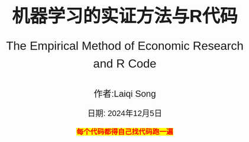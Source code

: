 <!-- 封面样式 -->
<style>
@page {
    size: A4;
    margin: 20mm;
}
body {
    font-family: Arial, sans-serif;
    font-size: 14pt;
    line-height: 1.5;
}
.cover-page {
    display: flex;
    flex-direction: column;
    justify-content: center;
    align-items: center;
    height: 100vh;
    text-align: center;
}
.cover-title {
    font-size: 36pt;
    font-weight: bold;
    margin-bottom: 20px;
}
.cover-subtitle {
    font-size: 24pt;
    margin-bottom: 40px;
}
.cover-author {
    font-size: 18pt;
    margin-bottom: 20px;
}
.cover-date {
    font-size: 16pt;
}
</style>

<!-- 封面内容 -->
<div class="cover-page">
    <div class="cover-title">机器学习的实证方法与R代码</div>
    <div class="cover-subtitle">The Empirical Method of Economic Research and R Code</div>
    <div class="cover-author">作者:Laiqi Song</div>
    <div class="cover-date">日期: 2024年12月5日</div>
    <p style="text-align:center;"><span style="font-weight:bold;color:red;background-color: yellow">每个代码都得自己找代码跑一遍</span></p> 
</div>

- [模型与算法](#模型与算法)
  - [1. 分类回归模型](#1-分类回归模型)
    - [1.1 线性模型](#11-线性模型)
      - [1.1.1 线性回归模型](#111-线性回归模型)
      - [1.1.2 岭回归模型](#112-岭回归模型)
      - [1.1.3 Lasso回归模型](#113-lasso回归模型)
    - [1.2 常用二分类模型](#12-常用二分类模型)
      - [1.2.1逻辑回归模型](#121逻辑回归模型)
      - [1.2.2决策树CART决策树](#122决策树cart决策树)
      - [1.2.3决策树ID3算法](#123决策树id3算法)
      - [1.2.4决策C4.5算法](#124决策c45算法)
    - [1.3 集成学习模型](#13-集成学习模型)
      - [1.3.1 随机森林](#131-随机森林)
      - [1.3.2 Adaboost](#132-adaboost)
      - [1.3.3 GBDT集成算法](#133-gbdt集成算法)
      - [1.3.4 XGBoost集成算法](#134-xgboost集成算法)
    - [1.4 其他模型](#14-其他模型)
      - [1.4.1 SVM支持向量机](#141-svm支持向量机)
      - [1.4.2 感知机二分类模型](#142-感知机二分类模型)
      - [1.4.3 朴素贝叶斯模型](#143-朴素贝叶斯模型)
  - [2. 过拟合和预防过拟合](#2-过拟合和预防过拟合)
    - [2.1 过拟合](#21-过拟合)
    - [2.2 预防过拟合](#22-预防过拟合)
  - [3. 模型评估](#3-模型评估)
    - [3.1 信息熵](#31-信息熵)
    - [3.2 评估指标](#32-评估指标)
- [降维与聚类](#降维与聚类)
  - [1.聚类算法](#1聚类算法)
    - [1.1 K-means聚类](#11-k-means聚类)
    - [1.2 DBSCAN聚类](#12-dbscan聚类)
    - [1.3 层次聚类](#13-层次聚类)
    - [1.4 Kohonen聚类](#14-kohonen聚类)
    - [1.5.实现算法](#15实现算法)
  - [2.降维算法](#2降维算法)
    - [2.1 SVD降维](#21-svd降维)
    - [2.2 PCA主成分分析](#22-pca主成分分析)
    - [2.3 LDA线性判别分析](#23-lda线性判别分析)
    - [2.4 FA因子分析](#24-fa因子分析)
    - [2.5 Fisher-LDA算法](#25-fisher-lda算法)
- [训练与求解](#训练与求解)
  - [1.求解算法](#1求解算法)
    - [1.1 最小二乘法](#11-最小二乘法)
    - [1.2 最小二乘和QA分解](#12-最小二乘和qa分解)
    - [1.3 广义特征值分解](#13-广义特征值分解)
  - [2.优化算法](#2优化算法)
    - [2.1 梯度下降法](#21-梯度下降法)
    - [2.2 牛顿法](#22-牛顿法)
    - [2.3 动量梯度下降法](#23-动量梯度下降法)
    - [2.4 自适应梯度下降法](#24-自适应梯度下降法)
    - [2.5 坐标梯度下降法](#25-坐标梯度下降法)

<div style="page-break-after: always;"></div>

# <div align="center">模型与算法</div>

[内容来源](https://www.bbbdata.com/text/597)

## 1. 分类回归模型

### 1.1 线性模型

#### 1.1.1 线性回归模型

具体内容看stata内容和笔记

#### 1.1.2 岭回归模型

具体内容看stata内容和笔记

#### 1.1.3 Lasso回归模型

具体内容看stata内容和笔记

### 1.2 常用二分类模型

#### 1.2.1逻辑回归模型

逻辑回归模型主要食用于二分类问题，其采用回归与概率的关系，这里的概率是指被处理的概率，最终形成一个logistic函数。然后采用极大似然函数，进行梯度下降法进行求解。具体可看stata order.（其中Ir为下降系数，自己定）***这个和回归不同，回归系数是e次方***

<div align="center">
    <img src="梯度下降法.png" width="70%">
    <p style="font-size:18px;">梯度下降法</p>
</div>

#### 1.2.2决策树CART决策树

[例子加代码1](https://blog.csdn.net/lyc2016012170/article/details/122678079)
[例子加代码2](https://www.cnblogs.com/zhchoutai/p/7191728.html)
决策树模型（Decision Tree）是机器学习中最常用的模型之一，它可用于分类，也可用于回归。是一棵二叉树，且只支持数值变量。***<font color=green>特别地，当决策树用于回归时，则可以将决策树理解为一个分段函数</font>***
**CART决策树在构建时，每次选择一个变量与切割点将样本一分为二，得到左右两个节点左节点与右节点作为子节点继续各自生长、分裂，直到满足条件则停止生长，完成构建。一个特征不止可以使用一次**
决策树构建的目标就是构建出一棵树，使得历史样本在决策树上分类尽量准确

***叶子节点就是分类结果，子节点就是除根节点之外的节点***

***步骤***：

1. 初始化一个根节点                                  
2. 对非叶子节点进行分枝：
    对非叶子节点选择一个变量与一个分割值，将样本一分为二，得到左右两个节点
    并判断左右两个节点是否满足成为叶子节点的条件（**基尼系数混乱程度**），如果满足，则标上节点的预测值
3. 重复2，直到所有节点都成为叶子节点

***<font color=red>更加简单的决策树的构建过程如下：</font>***

1. 首先从开始位置，将所有数据划分到一个节点，即根节点。
2. 若数据为空集，跳出循环。如果该节点是根节点，返回null；如果该节点是中间节点，将该节点标记为训练数据中类别最多的类
  若样本都属于同一类，跳出循环，节点标记为该类别；
3. 如果经过橙色标记的判断条件都没有跳出循环，则考虑对该节点进行划分。既然是算法，则不能随意的进行划分，要讲究效率和精度，选择当前条件下的最优属性划分。
4. 经历上步骤划分后，生成新的节点，然后循环判断条件，不断生成新的分支节点，直到所有节点都跳出循环。

<div align="center">
    <img src="决策树生成.png" width="70%">
    <p style="font-size:18px;">决策树生成</p>
</div>

<div align="center">
    <img src="决策树.png" width="70%">
    <p style="font-size:18px;">决策树</p>
</div>

***问题与解答***：

1. ***分裂时如何选择变量与分割值：***
历遍所有的【变量-分割值】组合，哪种分割最优，就选择哪种【变量-分割值】
分类树判断【变量-分割值】的分割质量时的评估函数为：基尼函数，信息增益(熵)函数
回归树判断【变量-分割值】的分割质量时的评估函数为：平方差函数
1. ***叶子节点的预测值如何确定：***
对于分类树：叶子节点上的样本，哪个类别最多，就作为叶子节点的预测类别
对于回归树：取叶子节点上样本y值的平均值，作为叶子节点的预测值

***CART决策树节点分支的评估函数：***

1. ***分类树：基尼系数***--越低越好，前后比较
   GINI函数代表分裂后，在左(或右)节点随机抽取两个样本，它们类别不同的概率Gini函数的表达式如下：k表示类别
    $$Gini(t) = (\frac{N_L}{N}*[1 - \sum_{i=1}^{k}p_{ileft}^2]+\frac{N_R}{N}*[1 - \sum_{i=1}^{k}p_{iright}^2])$$
2. ***信息增益函数***--越低越好，前后比较
   信息增益函数代表分裂后，在左(或右)节点随机抽取两个样本，它们类别不同的概率信息增益函数的表达式如下：
    $$Gain(t) = -(\frac{N_L}{N}*\sum_{i=1}^{k}p_{ileft}log_2(p_{ileft})+\frac{N_R}{N}*\sum_{i=1}^{k}p_{iright}log_2(p_{iright}))$$
3. ***回归树：平方差函数***
   平方差函数代表分裂后，在左(或右)节点随机抽取两个样本，它们y值的差异平方差函数的表达式如下：
    $$G(t) = \sum_{i=1}^{N_L}(y_i - \bar{y}_L)^2+\sum_{i=1}^{N_R}(y_i - \bar{y}_R)^2$$
***<p style="text-align:center;"><span style="font-weight:bold;color:red;background-color: yellow"> 用信息增益或者使用信息增益比进行分枝。</span></p>***
***CART决策树的剪枝策略：***

1. **预剪枝**：在sklearn中就是调参数
2. **后剪枝**：一般使用CCP函数
   $$L = \sum_{t=1}^{T}\frac{N_i}{N}L_i + \alpha|T|$$
  在sklearn中，criterion设为entropy时，Li是第i个叶子的熵
  criterion设为GINI时，则是第i个叶子的GINI系数
  其中的参数为复杂度，用于惩罚子节点个数T。***因此不同的惩罚系数和代价与树的复杂度之间权衡。***

```python
# -*- coding: utf-8 -*-
from sklearn.datasets import load_iris
from sklearn import tree
import numpy as np
#----------------数据准备----------------------------
iris = load_iris()                                                    # 加载数据
X = iris.data                                                         # 用于训练的X
y = iris.target                                                       # 用于训练的y
#---------------模型训练--------------------------------- 
clf = tree.DecisionTreeClassifier(min_samples_split=10,ccp_alpha=0)   # 初始化决策树模型,这里设置min_samples_split就是一种预剪枝策略    
clf = clf.fit(X, y)                                                   # 训练决策树
pruning_path = clf.cost_complexity_pruning_path(X, y)                 # 计算CCP路径
#-------打印结果---------------------------    
print("\n====CCP路径=================")                               # 打印CCP路径
print("ccp_alphas:",pruning_path['ccp_alphas'])                       # 打印CCP路径中的alpha
print("impurities:",pruning_path['impurities'])                       # 打印CCP路径alpha对应的不纯度
```

#### 1.2.3决策树ID3算法

ID3主要使用**信息增益**来进行节点判定的选择。
其主要流程为：

1. 计算各个变量的信息增益,确定本次由哪个变量分支、
2. 对变量分支后,确定哪些节点是叶子节点
  哪些需要再分，需要再分的就继续由剩余变量分支
3. 如果所有节点都不需分支,或所有变量已分完,则停止算法.

***缺点：***
ID3算法的缺点如下：

  1. 变量偏好多枚举值
  2. ID3容易过拟合
  3. ID3不支持连续变量
  4. 不支持数据有缺失值

#### 1.2.4决策C4.5算法

C4.5算法是ID3算法的改进版，主要是解决ID3算法的缺点。
***纠正：***

  1. 变量偏好多枚举值--变量偏好纠正：使用信息增益比
  2. ID3容易过拟合--C4.5在ID3的基础上，加入了剪枝，来处理过拟合的问题。
  3. ID3不支持连续变量--在变量相邻值中间切割（n-1个割点，每个割点将变量割成两类
  4. 不支持数据有缺失值--最好忽略

### 1.3 集成学习模型

#### 1.3.1 随机森林

<div align="center">
    <img src="Bagging and Boosting.png" width="70%">
    <p style="font-size:18px;">Bagging and Boosting</p>
</div>

随机森林(Random Forest)是bagging集成算法的一种实现，它集成多棵Cart决策树来共同决策。（Bagging指得是一种涉及在数据的随机子集上独立训练多个模型，并通过投票或平均聚合他们的预测）

随机森是通过随机抽取**不同样本**、不同的变量来训练出**多棵弱决策树**的，所以称为随机森林
随机森林的模型表达式为：
$$f(x) = \frac{1}{N}\sum_{i=1}^{N}f_i(x)$$
其中$f_i(x)$为第i棵树的预测值
***随机森林是如何Bagging:***

1. **随机样本**：使用boostrap抽样来使样本差异化，令每次训练的模型侧重点不一样 
 boostrap抽样指的是放回式抽样n次(n是整体样本个数)
1. **随机变量：** 每次**只随机抽取部分变量**来训练Cart决策树，削弱决策树的拟合能力这样既可以使每棵树使用的变量不一样，同时又能限制树的深度

<div align="center">
    <img src="随机森林.png" width="70%">
    <p style="font-size:18px;">随机森林</p>
</div>

***随机森林的模型评估***

由于bootstrap抽样，每个模型进行训练的数据都不是全部数据，而是漏出了大约33%的数据未使用，这部分数据可以用来评估模型的性能，这部分数据称为OOB(out of bag)数据。（袋外数据）
***用没有训练该数据的模型进行训练。最后的袋外得分就是对于所有模型的袋外预测的准确性的加权平均***

```python
"""
用于展示如何使用sklearn实现随机森林模型
r 代码见文件
"""
from sklearn.datasets import load_iris
from sklearn.ensemble import RandomForestClassifier
import numpy as np

np.random.seed(888)
#----------加载数据---------------                                          
iris = load_iris()                                                           # 加载iris数据
X    = iris.data                                                             # 样本的X
y    = iris.target                                                           # 样本的y

#------模型训练与预测---------------
clf = RandomForestClassifier(oob_score=True,max_features=2,n_estimators=100) # 初始化随机森林模型
clf.fit(X, y)                                                                # 训练随机森林模型
pred_prob = clf.predict_proba(X)                                             # 预测样本的概率
pred_c    = clf.predict(X)                                                   # 预测样本的类别
preds     = iris.target_names[pred_c]

#-------打印结果 ---------------
print("\n----前5个样本的真实类别:----") 
print(iris.target[0:5])
print("\n----前5个样本的预测结果:----") 
print(pred_c[0:5])
print("\n----袋外准确率oob_score:----") 
print(clf.oob_score_)
print("\n----特征得分:----") 
print(clf.feature_importances_)
```

#### 1.3.2 Adaboost

[例子](https://zhuanlan.zhihu.com/p/41536315)
***介绍：*** 弱分类器就是单层决策树,***<font color=deep>弱分类器由CART生成</font>***
AdaBoost以Boosting方式集成多个弱二分类模型来产生泛化能力好、预测精度高的**强二分类模型**，其模型为：
$$f(x) = \sum_{i=1}^{N}\alpha_if_i(x)$$ 其中$\alpha$为决策器的权重，$f_i(x)$为第i个决策器的预测值，每个$f_i(x)$输出为（-1，1）
以 ***<font color=green>Cart分类树作为决策器</font>***，此时，则称为 **AdaBoost提升树**
**总失函数为：**
$$L = \sum_{i=1}^{N} e^{(-y_if(x_i))}$$损失函数用的是指数损失函数
**第k个决策器的损失函数为：**
$$L_k = \sum_{i=1}^{N} e^{(-y_if_k(x_i))}$$其中k为前k个决策器

***算法思想：***

1. 初始化样本权重分布，使得每个样本的权重相等、
2. 训练第一个分类器进行分类，对于分类正确的在下一次降低权值，分类错误的增加权值进行下次分类，直到最后误差率为0。（每个分类器分类的特征可以不一样）
3. 最后，组合所有的分类器，得到强分类器，加权组合。

***模型训练：*** Adaboost采用前向分步算法训练，即在已有决策器的基础上逐个添加新的决策器，每个决策器都力求损失函数最小化，直到新增决策器无法降低损失函数则停止训练。

<div align="center">
    <img src="adaboost训练.png" width="80%">
    <p style="font-size:18px;">adaboost方式</p>
</div>

1. 决策器样本权重（***决策器已经存在***）
   每个决策器都以不同的样本权重进行训练，样本中有多个值，不停更新权重，调整预测。在第一次训练，对于每个样本点都设置一个初始权重$1/N$。
2. 选取一个当前***误差率最低***的弱分类器作为一个基本分类器。误差计算公式为：
    $$e_k = \frac{\sum_{i=1}^{N}w_iI(y_i \neq f_k(x_i))}{\sum_{i=1}^{N}w_i}$$
3. 计算权重：这里的权重的表达式其实就是损失函数的驻点
    $$\alpha_k = \frac{1}{2}ln(\frac{1-e_k}{e_k})$$
4. 更新样本权重：
  $$w_{i+1} = w_i * e^{(-\alpha_ky_if_k(x_i))}$$
  这里实际上加大对错误的样本权重，从而降低误差率，这里用的损失函数。权重其实也是损失函数的简化。最后选择**误差率最低**的分类器以达到**误差最小。**
    $$w_{i+1} =
    \begin{cases}
    w_ie^{\alpha_k}, & y_i = f_k(x_i)\\
    w_ie^{-\alpha_k}, & y_i \neq f_k(x_i)
    \end{cases}$$
5. 继续重复从第2步，直到达到指定的弱分类器数目或者达到指定的误差率。最后组合，最后使用一个分段函数进行判定。

[仔细求导的网址](https://blog.csdn.net/wzk4869/article/details/126528516)

***<p style="text-align:center;"><span style="font-weight:bold;color:red;background-color: yellow"> 最终实际上是通过对样本训练得到的弱分类器的权重，来组合得到一个强分类器。</span></p>***

```python
# -*- coding: utf-8 -*-
import matplotlib.pyplot as plt
from sklearn.ensemble import AdaBoostClassifier
from sklearn.tree import DecisionTreeClassifier
from sklearn.datasets import make_gaussian_quantiles
import matplotlib
matplotlib.use('TkAgg')#没这两行出大问题
# --------------- 数据生成 -------------------
# 生成2维正态分布，生成的数据按分位数分为两类，500个样本,2个样本特征，协方差系数为2
X, y = make_gaussian_quantiles(cov=2.0,n_samples=500, n_features=2,n_classes=2, random_state=1)   # 生成训练样本数据


# --------------- 模型训练与预测 -------------------
base_clf = DecisionTreeClassifier(max_depth=2, min_samples_split=20, min_samples_leaf=5)           # 初始化决策树作为决策器
clf      = AdaBoostClassifier(base_clf,algorithm="SAMME",n_estimators=50, learning_rate=0.8)       # 初始化AdaBoost
clf.fit(X, y)                          # 模型训练
pred  = clf.predict(X)                     # 模型预测的类别
proba = clf.predict_proba(X)                     # 模型预测的概率

# ----------------- 打印结果-------------------------
fig, axes = plt.subplots(2, 1,figsize=(10, 6))           # 初始化画布
plt.subplots_adjust(wspace=0.2, hspace=0.3)          # 调整画布子图间隔
axes[0].scatter(X[:, 0], X[:, 1], c=y)               # 画出样本与真实类别
axes[0].set_title('sample-true-class')              # 设置第一个子图的标题
axes[1].scatter(X[:, 0], X[:, 1], c=pred)    # 画出样本与预测类别
axes[1].set_title('sample-predict-class') # 设置第二个子图的标题
plt.show()    
# 显示画布
																								   
print("\n----前10个样本预测结果-----:\n",proba[1:10,1]) # 打印前10个样本的预测值
print("\n---各个决策器的权重系数----:\n",clf.estimator_weights_)     # 打印决策器权重
```

#### 1.3.3 GBDT集成算法

[简单易懂的例子](https://blog.csdn.net/ShowMeAI/article/details/123402422)
***介绍：***
GBDT梯度提升树，是一种专门用于解决二分类问题的Boosting集成算法
它集成的是CART回归树，且以样本预测值的损失梯度作为拟合残差，因此称为GBDT梯度提升树。
GBDT由多棵弱回归树构成，经过学习率lr与阈值b调整后得到样本类别的判别值
一方面它利用了弱回归树的泛化能力，另一方面通过多棵回归树来逐步加强模型的预测精度，表达式如下:
$$f(x) = lr\sum_{i=1}^{N}f_i(x)+b$$其中g为判别值，大于0为正类别，小于0为负类别

***损失函数：*** 对数似然损失函数,回归树用平方误差损失函数
$$L = \sum_{i=1}^{N}[ln(1+e^{f(x_i)})-y_if_i]$$

***训练思想：***
GBDT采用前向分步算法训练，就先直接训练一棵树的基础上，再逐个添加新的回归树。<font color=red>*（本模型用的是梯度下降，而梯度提升也是负梯度，但是在函数空间，不需要再次计算）</font>*

<div align="center">
    <img src="GBDT训练思想.png" width="80%">
    <p style="font-size:18px;">GBDT训练思想</p>
</div>

由于其函数是g的函数，用g进行梯度下降进行计算。实际上是用 **<font color=Blue>梯度</font>** 近似 **<font color=red>残差</font>**
**由于其自变量是预测值，通过移动预测值进行梯度下降。**

***GBDT的训练流程：***

<div align="center">
    <img src="GBDT流程图.png" width="80%">
    <p style="font-size:18px;">GBDT流程图</p>
</div>

1. 计算本次回归树每个样本的拟合值(即残差)
   此时用梯度代替残差
2. 用上述残差作为每个样本的目标预测值，训练弱回归树
   用残差作为实际值进行预测，利用其他的特征即训练棵新树。
3. 优化弱回归树的叶子节点，相当于换成残差加上上个模型的预测值

```python
# -*- coding: utf-8 -*-
"""
本代码展示一个调用sklearn包实现GBDT梯度提升树的Demo
本代码来自《老饼讲解-机器学习》www.bbbdata.com
"""
import matplotlib.pyplot as plt
from sklearn.datasets import make_gaussian_quantiles
from sklearn.ensemble import GradientBoostingClassifier

# --------------- 数据生成 -------------------
# 生成2维正态分布，生成的数据按分位数分为两类，500个样本,2个样本特征，协方差系数为2
X, y = make_gaussian_quantiles(cov=2.0,n_samples=500, n_features=2,n_classes=2, random_state=1)  # 生成训练样本数据

#--------------模型训练与预测---------------------
clf = GradientBoostingClassifier(n_estimators=100,learning_rate=0.1,random_state=0)              # 初始化GBDT模型
clf.fit(X, y)                        # 模型训练
pred  = clf.predict(X)         # 模型预测的类别
proba = clf.predict_proba(X)        # 模型预测的概率

# ----------------- 打印结果-------------------------
fig, axes = plt.subplots(2, 1,figsize=(10, 6))            # 初始化画布
plt.subplots_adjust(wspace=0.2, hspace=0.3)               # 调整画布子图间隔
axes[0].scatter(X[:, 0], X[:, 1], c=y)      # 画出样本与真实类别
axes[0].set_title('sample-true-class')            # 设置第一个子图的标题
axes[1].scatter(X[:, 0], X[:, 1], c=pred)       # 画出样本与预测类别
axes[1].set_title('sample-predict-class')               # 设置第二个子图的标题
plt.show()           # 显示画布
print("\n----前10个样本预测结果-----:\n",proba[1:10,1])      # 打印前10个样本的预测值
```

#### 1.3.4 XGBoost集成算法

[代码与例子](https://blog.csdn.net/weixin_47723732/article/details/122870062)<font color=red>其中有很多很好的代码学习</font>
XGBoost是一种集成学习算法，它是GBDT的一种**改进版**，主要是解决GBDT的计算效率问题。通过引入正则项来限制树的深度以及数量。

***训练思想：***
利用残差进行训练，与GBDT类似，同时使用CART生成树，但是在生成树的时候，引入了正则项，来限制树的深度和数量，从而提高模型的泛化能力。其他基本差不多

***XGBoost的损失函数：*** 若是回归则用平方误差，若是分类则用对数似然损失函数
$$L = \sum_{i=1}^{N}[ln(1+e^{f(x_i)})-y_if_i] + \gamma T + \frac{1}{2}\lambda||w||^2$$
叶子节点越多则误差越大，限制深度。

***XGBoost与GBDT的区别：***

1. **正则项：** XGBoost引入了正则项，来限制树的深度和数量，提高模型的泛化能力
2. **泰勒展开：** XGBoost使用了泰勒展开的二阶形式
3. **数据采样：** XGBoost支持bootstrap采样，可以提高模型的泛化能力
4. **支持多种基学习器：** XGBoost支持多种基学习器，如线性分类器、决策树等
5. **缺失值处理：** XGBoost支持缺失值处理，可以自动学习处理缺失值的策略





### 1.4 其他模型
#### 1.4.1 SVM支持向量机
#### 1.4.2 感知机二分类模型
#### 1.4.3 朴素贝叶斯模型

## 2. 过拟合和预防过拟合
### 2.1 过拟合
### 2.2 预防过拟合

## 3. 模型评估
### 3.1 信息熵
### 3.2 评估指标

<div style="page-break-after: always;"></div>

# <div align="center">降维与聚类</div>
## 1.聚类算法
### 1.1 K-means聚类
### 1.2 DBSCAN聚类
### 1.3 层次聚类
### 1.4 Kohonen聚类
### 1.5.实现算法

## 2.降维算法
### 2.1 SVD降维
### 2.2 PCA主成分分析
### 2.3 LDA线性判别分析
### 2.4 FA因子分析
### 2.5 Fisher-LDA算法

<div style="page-break-after: always;"></div>

# <div align="center">训练与求解</div>
## 1.求解算法
### 1.1 最小二乘法
### 1.2 最小二乘和QA分解
### 1.3 广义特征值分解

## 2.优化算法
### 2.1 梯度下降法
### 2.2 牛顿法
### 2.3 动量梯度下降法
### 2.4 自适应梯度下降法
### 2.5 坐标梯度下降法